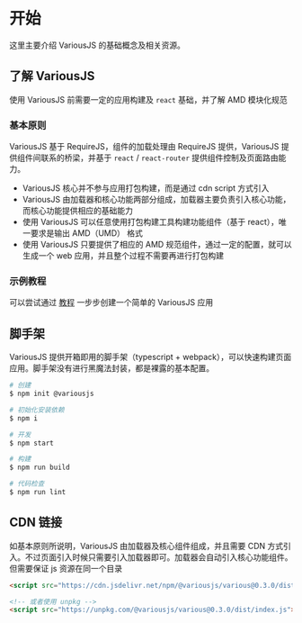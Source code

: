 # 开始

这里主要介绍 VariousJS 的基础概念及相关资源。

## 了解 VariousJS

使用 VariousJS 前需要一定的应用构建及 `react` 基础，并了解 AMD 模块化规范

### 基本原则

VariousJS 基于 RequireJS，组件的加载处理由 RequireJS 提供，VariousJS 提供组件间联系的桥梁，并基于 `react` / `react-router` 提供组件控制及页面路由能力。

- VariousJS 核心并不参与应用打包构建，而是通过 cdn script 方式引入
- VariousJS 由加载器和核心功能两部分组成，加载器主要负责引入核心功能，而核心功能提供相应的基础能力
- 使用 VariousJS 可以任意使用打包构建工具构建功能组件（基于 react），唯一要求是输出 AMD（UMD） 格式
- 使用 VariousJS 只要提供了相应的 AMD 规范组件，通过一定的配置，就可以生成一个 web 应用，并且整个过程不需要再进行打包构建

### 示例教程

可以尝试通过 [教程](#tutorial) 一步步创建一个简单的 VariousJS 应用

## 脚手架

VariousJS 提供开箱即用的脚手架（typescript + webpack），可以快速构建页面应用。脚手架没有进行黑魔法封装，都是裸露的基本配置。

```bash
# 创建
$ npm init @variousjs

# 初始化安装依赖
$ npm i

# 开发
$ npm start

# 构建
$ npm run build

# 代码检查
$ npm run lint
```

## CDN 链接

如基本原则所说明，VariousJS 由加载器及核心组件组成，并且需要 CDN 方式引入。不过页面引入时候只需要引入加载器即可。加载器会自动引入核心功能组件。但需要保证 js 资源在同一个目录

```html
<script src="https://cdn.jsdelivr.net/npm/@variousjs/various@0.3.0/dist/index.js"></script>

<!-- 或者使用 unpkg -->
<script src="https://unpkg.com/@variousjs/various@0.3.0/dist/index.js"></script>
```
